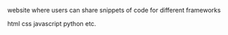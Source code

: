 website where users can share snippets of code for different frameworks



html
css
javascript
python
etc.



